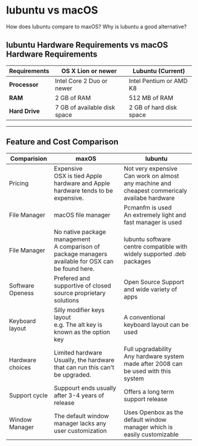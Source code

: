 # lubuntu vs macOS

How does lubuntu compare to maxOS? Why is lubuntu a good alternative?

## lubuntu Hardware Requirements vs macOS Hardware Requirements

| **Requirements** | **OS X Lion or newer** |  **Lubuntu (Current)**  |
|------------------|--------------------|-------------------------|
| **Processor** |  Intel Core 2 Duo or newer | Intel Pentium or AMD K8 |
| **RAM** |  2 GB of RAM | 512 MB of RAM |
| **Hard Drive**  | 7 GB of available disk space | 2 GB of hard disk space |

<hr />

## Feature and Cost Comparison

|**Comparision**       	|**maxOS** 	|**lubuntu**  |
|-------------------	|----------------------	|---------------------	|
| Pricing 	| Expensive <br />OSX is tied Apple hardware and Apple hardware tends to be expensive. |  Not very expensive<br /> Can work on almost any machine and cheapest commericaly availabe hardware|
| File Manager   | macOS file manager |   Pcmanfm is used <br/> An extremely light and fast manager is used |
| File Manager   | No native package management <br />A comparison of package managers available for OSX can be found here.|   lubuntu software centre compatible with widely supported .deb packages|
| Software Openess  | Prefered and supportive of closed source proprietary solutions <br /> | Open Source Support and wide variety of apps <br/>	|
| Keyboard layout    | Silly modifier keys layout <br/> e.g. The alt key is known as the option key         | A conventional keyboard layout can be used   |
| Hardware choices  | Limited hardware <br/>Usually, the hardware that can run this can't be upgraded.     | Full upgradability <br/> Any hardware system made after 2008 can be used with this system |
| Support cycle | Suppourt ends usually after 3-4 years of release  <br/>     |   Offers a long term support release<br/>    |
| Window Manager | The default window manager lacks any user customization <br/>  |   Uses Openbox as the default window manager which is easily customizable <br/>     |
